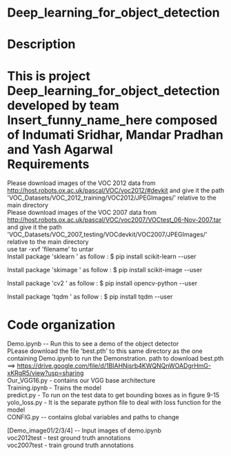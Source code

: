 # Deep_learning_for_object_detection
Description 
===========
This is project Deep_learning_for_object_detection  developed by team Insert_funny_name_here composed of Indumati Sridhar, Mandar Pradhan and Yash Agarwal <br/>
Requirements
============
Please download images of the VOC 2012 data from http://host.robots.ox.ac.uk/pascal/VOC/voc2012/#devkit and give it the path 'VOC_Datasets/VOC_2012_training/VOC2012/JPEGImages/' relative to the main directory <br/>
Please download images of the VOC 2007 data from http://host.robots.ox.ac.uk/pascal/VOC/voc2007/VOCtest_06-Nov-2007.tar and give it the path 'VOC_Datasets/VOC_2007_testing/VOCdevkit/VOC2007/JPEGImages/' relative to the main directory <br/>
use tar -xvf 'filename' to untar <br/>
Install package 'sklearn ' as follow :
$ pip install scikit-learn --user

Install package 'skimage ' as follow :
$ pip install scikit-image --user

Install package 'cv2 ' as follow :
$ pip install opencv-python --user

Install package 'tqdm ' as follow :
$ pip install tqdm --user

Code organization
=================
Demo.ipynb -- Run this to see a demo of the object detector <br/>
PLease download the file 'best.pth' to this same directory as the one containing Demo.ipynb to run the Demonstration.
path to download best.pth ==> https://drive.google.com/file/d/1BIAHNjsrb4KWQNQnWOADgrHmG-xKRgR5/view?usp=sharing <br/>
Our_VGG16.py - contains our VGG base architecture <br/>
Training.ipynb - Trains the model <br/>
predict.py - To run on the test data to get bounding boxes as in figure 9-15 <br/>
yolo_loss.py - It is the separate python file to deal with loss function for the model <br/>
CONFIG.py -- contains global variables and paths to change <br/>

[Demo_image01/2/3/4] -- Input images of demo.ipynb <br/>
voc2012test - test ground truth annotations <br/>
voc2007test - train ground truth annotations <br/>


